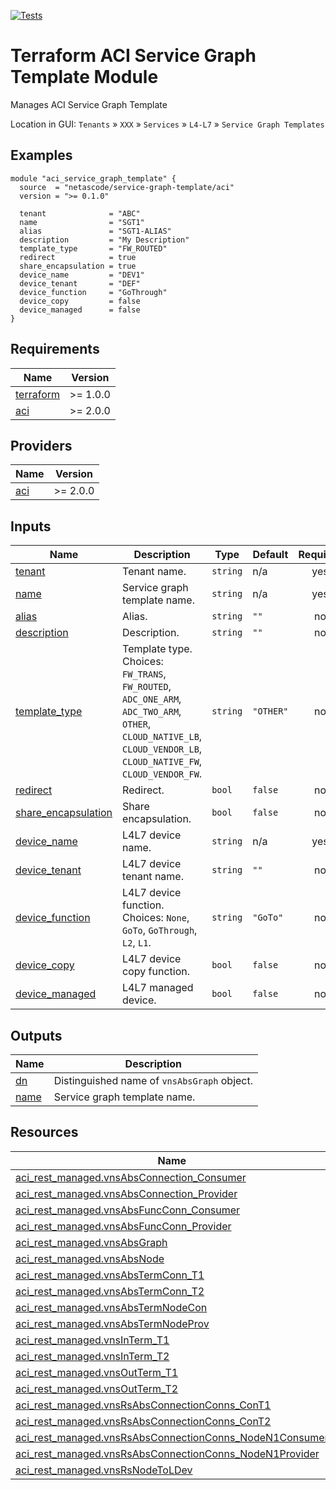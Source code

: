 <!-- BEGIN_TF_DOCS -->
[![Tests](https://github.com/netascode/terraform-aci-service-graph-template/actions/workflows/test.yml/badge.svg)](https://github.com/netascode/terraform-aci-service-graph-template/actions/workflows/test.yml)

# Terraform ACI Service Graph Template Module

Manages ACI Service Graph Template

Location in GUI:
`Tenants` » `XXX` » `Services` » `L4-L7` » `Service Graph Templates`

## Examples

```hcl
module "aci_service_graph_template" {
  source  = "netascode/service-graph-template/aci"
  version = ">= 0.1.0"

  tenant              = "ABC"
  name                = "SGT1"
  alias               = "SGT1-ALIAS"
  description         = "My Description"
  template_type       = "FW_ROUTED"
  redirect            = true
  share_encapsulation = true
  device_name         = "DEV1"
  device_tenant       = "DEF"
  device_function     = "GoThrough"
  device_copy         = false
  device_managed      = false
}
```

## Requirements

| Name | Version |
|------|---------|
| <a name="requirement_terraform"></a> [terraform](#requirement\_terraform) | >= 1.0.0 |
| <a name="requirement_aci"></a> [aci](#requirement\_aci) | >= 2.0.0 |

## Providers

| Name | Version |
|------|---------|
| <a name="provider_aci"></a> [aci](#provider\_aci) | >= 2.0.0 |

## Inputs

| Name | Description | Type | Default | Required |
|------|-------------|------|---------|:--------:|
| <a name="input_tenant"></a> [tenant](#input\_tenant) | Tenant name. | `string` | n/a | yes |
| <a name="input_name"></a> [name](#input\_name) | Service graph template name. | `string` | n/a | yes |
| <a name="input_alias"></a> [alias](#input\_alias) | Alias. | `string` | `""` | no |
| <a name="input_description"></a> [description](#input\_description) | Description. | `string` | `""` | no |
| <a name="input_template_type"></a> [template\_type](#input\_template\_type) | Template type. Choices: `FW_TRANS`, `FW_ROUTED`, `ADC_ONE_ARM`, `ADC_TWO_ARM`, `OTHER`, `CLOUD_NATIVE_LB`, `CLOUD_VENDOR_LB`, `CLOUD_NATIVE_FW`, `CLOUD_VENDOR_FW`. | `string` | `"OTHER"` | no |
| <a name="input_redirect"></a> [redirect](#input\_redirect) | Redirect. | `bool` | `false` | no |
| <a name="input_share_encapsulation"></a> [share\_encapsulation](#input\_share\_encapsulation) | Share encapsulation. | `bool` | `false` | no |
| <a name="input_device_name"></a> [device\_name](#input\_device\_name) | L4L7 device name. | `string` | n/a | yes |
| <a name="input_device_tenant"></a> [device\_tenant](#input\_device\_tenant) | L4L7 device tenant name. | `string` | `""` | no |
| <a name="input_device_function"></a> [device\_function](#input\_device\_function) | L4L7 device function. Choices: `None`, `GoTo`, `GoThrough`, `L2`, `L1`. | `string` | `"GoTo"` | no |
| <a name="input_device_copy"></a> [device\_copy](#input\_device\_copy) | L4L7 device copy function. | `bool` | `false` | no |
| <a name="input_device_managed"></a> [device\_managed](#input\_device\_managed) | L4L7 managed device. | `bool` | `false` | no |

## Outputs

| Name | Description |
|------|-------------|
| <a name="output_dn"></a> [dn](#output\_dn) | Distinguished name of `vnsAbsGraph` object. |
| <a name="output_name"></a> [name](#output\_name) | Service graph template name. |

## Resources

| Name | Type |
|------|------|
| [aci_rest_managed.vnsAbsConnection_Consumer](https://registry.terraform.io/providers/CiscoDevNet/aci/latest/docs/resources/rest_managed) | resource |
| [aci_rest_managed.vnsAbsConnection_Provider](https://registry.terraform.io/providers/CiscoDevNet/aci/latest/docs/resources/rest_managed) | resource |
| [aci_rest_managed.vnsAbsFuncConn_Consumer](https://registry.terraform.io/providers/CiscoDevNet/aci/latest/docs/resources/rest_managed) | resource |
| [aci_rest_managed.vnsAbsFuncConn_Provider](https://registry.terraform.io/providers/CiscoDevNet/aci/latest/docs/resources/rest_managed) | resource |
| [aci_rest_managed.vnsAbsGraph](https://registry.terraform.io/providers/CiscoDevNet/aci/latest/docs/resources/rest_managed) | resource |
| [aci_rest_managed.vnsAbsNode](https://registry.terraform.io/providers/CiscoDevNet/aci/latest/docs/resources/rest_managed) | resource |
| [aci_rest_managed.vnsAbsTermConn_T1](https://registry.terraform.io/providers/CiscoDevNet/aci/latest/docs/resources/rest_managed) | resource |
| [aci_rest_managed.vnsAbsTermConn_T2](https://registry.terraform.io/providers/CiscoDevNet/aci/latest/docs/resources/rest_managed) | resource |
| [aci_rest_managed.vnsAbsTermNodeCon](https://registry.terraform.io/providers/CiscoDevNet/aci/latest/docs/resources/rest_managed) | resource |
| [aci_rest_managed.vnsAbsTermNodeProv](https://registry.terraform.io/providers/CiscoDevNet/aci/latest/docs/resources/rest_managed) | resource |
| [aci_rest_managed.vnsInTerm_T1](https://registry.terraform.io/providers/CiscoDevNet/aci/latest/docs/resources/rest_managed) | resource |
| [aci_rest_managed.vnsInTerm_T2](https://registry.terraform.io/providers/CiscoDevNet/aci/latest/docs/resources/rest_managed) | resource |
| [aci_rest_managed.vnsOutTerm_T1](https://registry.terraform.io/providers/CiscoDevNet/aci/latest/docs/resources/rest_managed) | resource |
| [aci_rest_managed.vnsOutTerm_T2](https://registry.terraform.io/providers/CiscoDevNet/aci/latest/docs/resources/rest_managed) | resource |
| [aci_rest_managed.vnsRsAbsConnectionConns_ConT1](https://registry.terraform.io/providers/CiscoDevNet/aci/latest/docs/resources/rest_managed) | resource |
| [aci_rest_managed.vnsRsAbsConnectionConns_ConT2](https://registry.terraform.io/providers/CiscoDevNet/aci/latest/docs/resources/rest_managed) | resource |
| [aci_rest_managed.vnsRsAbsConnectionConns_NodeN1Consumer](https://registry.terraform.io/providers/CiscoDevNet/aci/latest/docs/resources/rest_managed) | resource |
| [aci_rest_managed.vnsRsAbsConnectionConns_NodeN1Provider](https://registry.terraform.io/providers/CiscoDevNet/aci/latest/docs/resources/rest_managed) | resource |
| [aci_rest_managed.vnsRsNodeToLDev](https://registry.terraform.io/providers/CiscoDevNet/aci/latest/docs/resources/rest_managed) | resource |
<!-- END_TF_DOCS -->